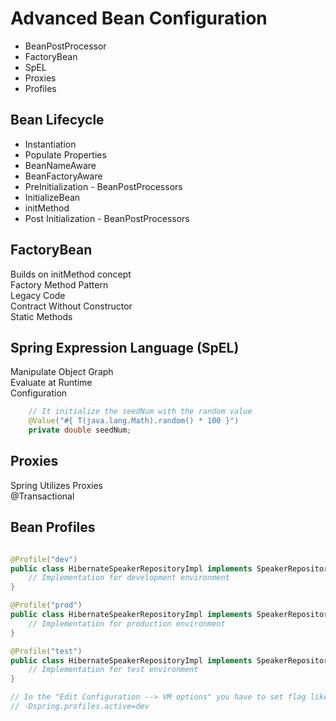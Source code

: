 # Advanced Bean Configuration


* BeanPostProcessor
* FactoryBean
* SpEL
* Proxies
* Profiles

## Bean Lifecycle

* Instantiation
* Populate Properties
* BeanNameAware
* BeanFactoryAware
* PreInitialization - BeanPostProcessors
* InitializeBean
* initMethod
* Post Initialization - BeanPostProcessors

## FactoryBean

Builds on initMethod concept  
Factory Method Pattern  
Legacy Code  
Contract Without Constructor  
Static Methods  

## Spring Expression Language (SpEL)

Manipulate Object Graph  
Evaluate at Runtime  
Configuration  

```Java
    // It initialize the seedNum with the random value
    @Value("#{ T(java.lang.Math).random() * 100 }")
    private double seedNum;
```

## Proxies

Spring Utilizes Proxies  
@Transactional

## Bean Profiles

```Java

@Profile("dev")
public class HibernateSpeakerRepositoryImpl implements SpeakerRepository {
    // Implementation for development environment
}

@Profile("prod")
public class HibernateSpeakerRepositoryImpl implements SpeakerRepository {
    // Implementation for production environment
}

@Profile("test")
public class HibernateSpeakerRepositoryImpl implements SpeakerRepository {
    // Implementation for test environment
}

// In the "Edit Configuration --> VM options" you have to set flag like below;
// -Dspring.profiles.active=dev
```
